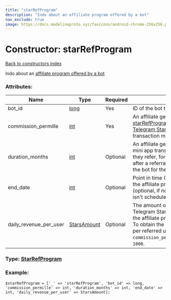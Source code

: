 ```yaml
---
title: "starRefProgram"
description: "Indo about an affiliate program offered by a bot"
nav_exclude: true
image: https://docs.madelineproto.xyz/favicons/android-chrome-256x256.png
---
```

# Constructor: starRefProgram  
[Back to constructors index](/API_docs/constructors/index.html)



Indo about an [affiliate program offered by a bot](https://core.telegram.org/api/bots/referrals)

### Attributes:

| Name     |    Type       | Required | Description |
|----------|---------------|----------|-------------|
|bot\_id|[long](/API_docs/types/long.html) | Yes|ID of the bot that offers the program|
|commission\_permille|[int](/API_docs/types/int.html) | Yes|An affiliate gets a commission of [starRefProgram](../constructors/starRefProgram.html).`commission_permille`‰ [Telegram Stars](https://core.telegram.org/api/stars) for every mini app transaction made by users they refer|
|duration\_months|[int](/API_docs/types/int.html) | Optional|An affiliate gets a commission for every mini app transaction made by users they refer, for `duration_months` months after a referral link is imported, starting the bot for the first time|
|end\_date|[int](/API_docs/types/int.html) | Optional|Point in time (Unix timestamp) when the affiliate program will be closed (optional, if not set the affiliate program isn't scheduled to be closed)|
|daily\_revenue\_per\_user|[StarsAmount](/API_docs/types/StarsAmount.html) | Optional|The amount of daily revenue per user in Telegram Stars of the bot that created the affiliate program. <br>To obtain the approximated revenue per referred user, multiply this value by `commission_permille` and divide by `1000`.|



### Type: [StarRefProgram](/API_docs/types/StarRefProgram.html)


### Example:

```
$starRefProgram = ['_' => 'starRefProgram', 'bot_id' => long, 'commission_permille' => int, 'duration_months' => int, 'end_date' => int, 'daily_revenue_per_user' => StarsAmount];
```  
